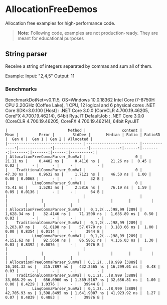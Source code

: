 # AllocationFreeDemos
Allocation free examples for high-performance code. 

> **Note:** Following code, examples are not production-ready. They are meant for educational purposes

## String parser
Receive a string of integers separated by commas and sum all of them.

Example:
Input: "2,4,5"
Output: 11

### Benchmarks

BenchmarkDotNet=v0.11.5, OS=Windows 10.0.18362
Intel Core i7-8750H CPU 2.20GHz (Coffee Lake), 1 CPU, 12 logical and 6 physical cores
.NET Core SDK=3.0.100
  [Host]     : .NET Core 3.0.0 (CoreCLR 4.700.19.46205, CoreFX 4.700.19.46214), 64bit RyuJIT
  DefaultJob : .NET Core 3.0.0 (CoreCLR 4.700.19.46205, CoreFX 4.700.19.46214), 64bit RyuJIT


```
|                           Method |                content |         Mean |         Error |        StdDev |       Median | Ratio | RatioSD |  Gen 0 |  Gen 1 | Gen 2 | Allocated |
|--------------------------------- |----------------------- |-------------:|--------------:|--------------:|-------------:|------:|--------:|-------:|-------:|------:|----------:|
| AllocationFreeCommaParser_SumVal |                      0 |     21.11 ns |     0.4402 ns |     0.4118 ns |     21.26 ns |  0.45 |    0.02 |      - |      - |     - |         - |
|    TraditionalCommaParser_SumVal |                      0 |     47.30 ns |     0.9632 ns |     1.7121 ns |     46.50 ns |  1.00 |    0.00 | 0.0068 |      - |     - |      32 B |
|           LinqCommaParser_SumVal |                      0 |     75.41 ns |     1.5203 ns |     2.5816 ns |     76.19 ns |  1.59 |    0.09 | 0.0136 |      - |     - |      64 B |
|                                  |                        |              |               |               |              |       |         |        |        |       |           |
| AllocationFreeCommaParser_SumVal |  0,1,2(...)98,99 [289] |  1,628.34 ns |    32.4146 ns |    71.1508 ns |  1,635.89 ns |  0.50 |    0.03 |      - |      - |     - |         - |
|    TraditionalCommaParser_SumVal |  0,1,2(...)98,99 [289] |  3,203.87 ns |    61.0188 ns |    57.0770 ns |  3,183.66 ns |  1.00 |    0.00 | 0.8354 | 0.0114 |     - |    3944 B |
|           LinqCommaParser_SumVal |  0,1,2(...)98,99 [289] |  4,151.62 ns |    92.5658 ns |    86.5861 ns |  4,136.03 ns |  1.30 |    0.03 | 0.8392 | 0.0076 |     - |    3976 B |
|                                  |                        |              |               |               |              |       |         |        |        |       |           |
| AllocationFreeCommaParser_SumVal | 0,1,2(...)8,999 [3889] | 16,101.32 ns |   315.7897 ns |   432.2565 ns | 16,299.01 ns |  0.48 |    0.03 |      - |      - |     - |         - |
|    TraditionalCommaParser_SumVal | 0,1,2(...)8,999 [3889] | 33,068.29 ns |   656.0960 ns | 1,369.5167 ns | 32,656.81 ns |  1.00 |    0.00 | 8.4229 | 1.0376 |     - |   39944 B |
|           LinqCommaParser_SumVal | 0,1,2(...)8,999 [3889] | 42,705.93 ns | 1,598.8495 ns | 1,641.9007 ns | 41,923.92 ns |  1.27 |    0.07 | 8.4839 | 0.4883 |     - |   39976 B |
